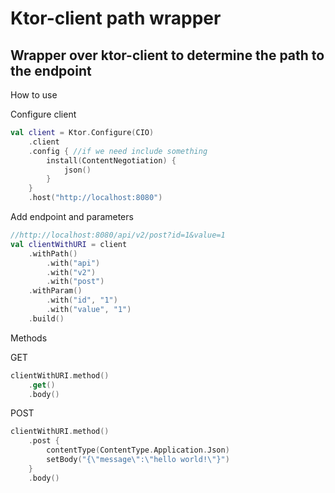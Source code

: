 # Ktor-client path wrapper

## Wrapper over ktor-client to determine the path to the endpoint

How to use

Configure client
```kotlin
val client = Ktor.Configure(CIO)
    .client
    .config { //if we need include something
        install(ContentNegotiation) {
            json()
        }
    }
    .host("http://localhost:8080")
```

Add endpoint and parameters
```kotlin
//http://localhost:8080/api/v2/post?id=1&value=1
val clientWithURI = client
    .withPath()
        .with("api")
        .with("v2")
        .with("post")
    .withParam()
        .with("id", "1")
        .with("value", "1")
    .build() 
```

Methods

GET
```kotlin
clientWithURI.method()
    .get()
    .body()
```

POST
```kotlin
clientWithURI.method()
    .post {
        contentType(ContentType.Application.Json)
        setBody("{\"message\":\"hello world!\"}")
    }
    .body()
```